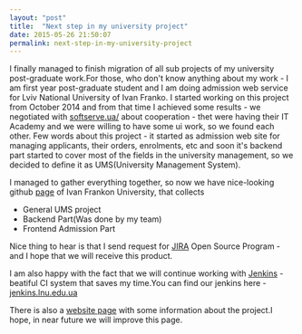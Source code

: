 ```yaml
---
layout: "post"
title:  "Next step in my university project"
date: 2015-05-26 21:50:07
permalink: next-step-in-my-university-project
---
```



I finally managed to finish migration of all sub projects of my university post-graduate work.For those, who don't know anything about my work - I am first year post-graduate student and I am doing admission web service for Lviv National University of Ivan Franko.
I started working on this project from October 2014 and from that time I achieved some results - we negotiated with [softserve.ua/](http://softserve.ua/) about cooperation - thet were having their IT Academy and we were willing to have some ui work, so we found each other.
Few words about this project - it started as admission web site for managing applicants, their orders, enrolments, etc and soon it's backend part started to cover most of the fields in the university management, so we decided to define it as UMS(University Management System).

I managed to gather everything together, so now we have nice-looking github [page](https://github.com/ifnul) of Ivan Frankon University, that collects

* General UMS project
* Backend Part(Was done by my team)
* Frontend Admission Part

Nice thing to hear is that I send request for [JIRA](https://www.atlassian.com/software/jira) Open Source Program - and I hope that we will receive this product.

I am also happy with the fact that we will continue working with [Jenkins](https://jenkins-ci.org/) - beatiful CI system that saves my time.You can find our jenkins here - [jenkins.lnu.edu.ua](http://jenkins.lnu.edu.ua)

There is also a [website page](http://ifnul.github.io/ums/) with some information about the project.I hope, in near future we will improve this page.